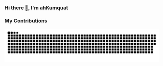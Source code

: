 ### Hi there 👋, I'm ahKumquat

### My Contributions

<picture>
  <source
    media="(prefers-color-scheme: dark)"
    srcset="https://raw.githubusercontent.com/ahKumquat/ahKumquat/main/assets/github-contribution-grid-snake-dark.svg"
  />
  <source
    media="(prefers-color-scheme: light)"
    srcset="https://raw.githubusercontent.com/ahKumquat/ahKumquat/main/assets/github-contribution-grid-snake.svg"
  />
  <img
    alt="github contribution grid snake animation"
    src="https://raw.githubusercontent.com/ahKumquat/ahKumquat/main/assets/github-contribution-grid-snake.svg"
  />
</picture>



